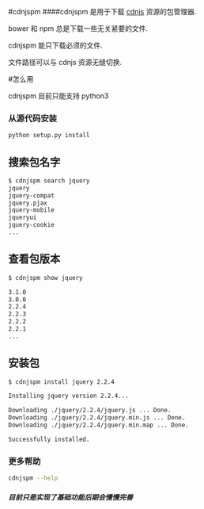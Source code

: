 #cdnjspm
####cdnjspm 是用于下载  [cdnjs](https://cdnjs.com/) 资源的包管理器.

bower 和 npm 总是下载一些无关紧要的文件.

cdnjspm 能只下载必须的文件.

文件路径可以与 cdnjs 资源无缝切换.

#怎么用

cdnjspm 目前只能支持 python3

### 从源代码安装
```bash
python setup.py install
```

## 搜索包名字

```bash
$ cdnjspm search jquery
jquery
jquery-compat
jquery.pjax
jquery-mobile
jqueryui
jquery-cookie
...
```

## 查看包版本
```bash
$ cdnjspm show jquery

3.1.0
3.0.0
2.2.4
2.2.3
2.2.2
2.2.1
...
```

## 安装包
```bash
$ cdnjspm install jquery 2.2.4

Installing jquery version 2.2.4...

Downloading ./jquery/2.2.4/jquery.js ... Done.
Downloading ./jquery/2.2.4/jquery.min.js ... Done.
Downloading ./jquery/2.2.4/jquery.min.map ... Done.

Successfully installed.
```

### 更多帮助
```bash
cdnjspm --help
```


##### 目前只是实现了基础功能后期会慢慢完善